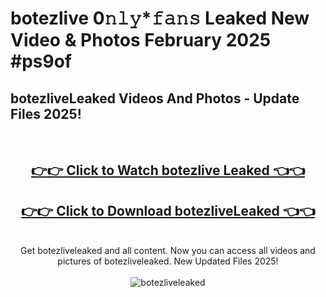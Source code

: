 # botezlive 0𝚗𝚕𝚢*𝚏𝚊𝚗𝚜 Leaked New Video & Photos February 2025 #ps9of

<h2>botezliveLeaked Videos And Photos - Update Files 2025!</h2>
<br>
<div align="center">
<h2><a href="https://mediaupload.pro?title=botezlive&ref=11F" rel="nofollow">👉👉 Click to Watch botezlive Leaked 👈👈</a></h2>
<h2><a href="https://mediaupload.pro?title=botezlive&ref=11F" rel="nofollow">👉👉 Click to Download botezliveLeaked 👈👈</a></h2>
<br>
Get botezliveleaked and all content. Now you can access all videos and pictures of botezliveleaked. New Updated Files 2025!
<br>
<br>
<a href="https://mediaupload.pro?title=botezlive&ref=11F" rel="nofollow" data-target="animated-image.originalLink"><img src="https://i.ibb.co/Gkj2r4b/banner.png" alt="botezliveleaked" style="max-width: 100%; display: inline-block;" data-target="animated-image.originalImage"></a>
</div>
<br>

